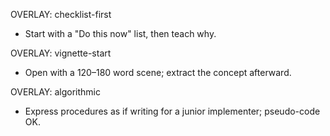 OVERLAY: checklist-first
- Start with a "Do this now" list, then teach why.

OVERLAY: vignette-start
- Open with a 120–180 word scene; extract the concept afterward.

OVERLAY: algorithmic
- Express procedures as if writing for a junior implementer; pseudo-code OK.
